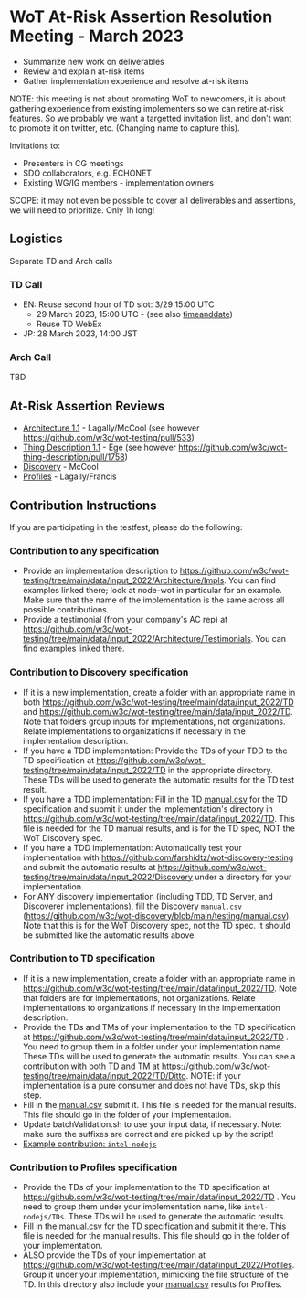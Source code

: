 # WoT At-Risk Assertion Resolution Meeting - March 2023

* Summarize new work on deliverables
* Review and explain at-risk items
* Gather implementation experience and resolve at-risk items

NOTE: this meeting is not about promoting WoT to newcomers, it is 
about gathering experience from existing implementers so we can retire
at-risk features.  So we probably we want a targetted invitation list,
and don't want to promote it on twitter, etc. 
(Changing name to capture this).

Invitations to:

* Presenters in CG meetings
* SDO collaborators, e.g. ECHONET
* Existing WG/IG members - implementation owners

SCOPE: it may not even be possible to cover all deliverables and assertions,
we will need to prioritize.  Only 1h long!

## Logistics

Separate TD and Arch calls

### TD Call

* EN: Reuse second hour of TD slot: 3/29 15:00 UTC
  * 29 March 2023, 15:00 UTC - (see also [timeanddate](https://www.timeanddate.com/worldclock/converter.html?iso=20230329T150000&p1=137&p2=43&p3=tz_at&p4=1440&p5=136&p6=195&p7=101&p8=33&p9=236&p10=248))
  * Reuse TD WebEx
* JP: 28 March 2023, 14:00 JST

### Arch Call

TBD

## At-Risk Assertion Reviews

* [Architecture 1.1](link.md) - Lagally/McCool (see however https://github.com/w3c/wot-testing/pull/533)
* [Thing Description 1.1](link.md) - Ege (see however https://github.com/w3c/wot-thing-description/pull/1758)
* [Discovery](link.md) - McCool
* [Profiles](link.md) - Lagally/Francis

## Contribution Instructions

If you are participating in the testfest, please do the following:

### Contribution to any specification

- Provide an implementation description to https://github.com/w3c/wot-testing/tree/main/data/input_2022/Architecture/Impls. You can find examples linked there; look at node-wot in particular for an example. Make sure that the name of the implementation is the same across all possible contributions.
- Provide a testimonial (from your company's AC rep) at https://github.com/w3c/wot-testing/tree/main/data/input_2022/Architecture/Testimonials. You can find examples linked there.

### Contribution to Discovery specification

- If it is a new implementation, create a folder with an appropriate name in both https://github.com/w3c/wot-testing/tree/main/data/input_2022/TD and https://github.com/w3c/wot-testing/tree/main/data/input_2022/TD.  Note that folders group inputs for implementations, not organizations.  Relate implementations to organizations if necessary in the implementation description. 
- If you have a TDD implementation: Provide the TDs of your TDD to the TD specification at https://github.com/w3c/wot-testing/tree/main/data/input_2022/TD in the appropriate directory. These TDs will be used to generate the automatic results for the TD test result.
- If you have a TDD implementation: Fill in the TD [manual.csv](https://github.com/w3c/wot-thing-description/blob/main/testing/manual.csv) for the TD specification and submit it under the implementation's directory in https://github.com/w3c/wot-testing/tree/main/data/input_2022/TD. This file is needed for the TD manual results, and is for the TD spec, NOT the WoT Discovery spec.
- If you have a TDD implementation: Automatically test your implementation with https://github.com/farshidtz/wot-discovery-testing and submit the automatic results at https://github.com/w3c/wot-testing/tree/main/data/input_2022/Discovery under a directory for your implementation. 
- For ANY discovery implementation (including TDD, TD Server, and Discoverer implementations), fill the Discovery `manual.csv` (https://github.com/w3c/wot-discovery/blob/main/testing/manual.csv). Note that this is for the WoT Discovery spec, not the TD spec.  It should be submitted like the automatic results above.

### Contribution to TD specification

- If it is a new implementation, create a folder with an appropriate name in https://github.com/w3c/wot-testing/tree/main/data/input_2022/TD.  Note that folders are for implementations, not organizations.  Relate implementations to organizations if necessary in the implementation description.
- Provide the TDs and TMs of your implementation to the TD specification at https://github.com/w3c/wot-testing/tree/main/data/input_2022/TD . You need to group them in a folder under your implementation name. These TDs will be used to generate the automatic results. You can see a contribution with both TD and TM at https://github.com/w3c/wot-testing/tree/main/data/input_2022/TD/Ditto.  NOTE: if your implementation is a pure consumer and does not have TDs, skip this step.
- Fill in the [manual.csv](https://github.com/w3c/wot-thing-description/blob/main/testing/manual.csv) submit it. This file is needed for the manual results. This file should go in the folder of your implementation.
- Update batchValidation.sh to use your input data, if necessary.  Note: make sure the suffixes are correct and are picked up by the script!
- [Example contribution: `intel-nodejs`](https://github.com/w3c/wot-testing/pull/312)

### Contribution to Profiles specification

  - Provide the TDs of your implementation to the TD specification at https://github.com/w3c/wot-testing/tree/main/data/input_2022/TD . You need to group them under your implementation name, like `intel-nodejs/TDs`. These TDs will be used to generate the automatic results.
  - Fill in the [manual.csv](https://github.com/w3c/wot-testing/blob/main/events/2022.07.Online/TD/manual.csv) for the TD specification and submit it there. This file is needed for the manual results. This file should go in the folder of your implementation.
  - ALSO provide the TDs of your implementation at https://github.com/w3c/wot-testing/tree/main/data/input_2022/Profiles. Group it under your implementation, mimicking the file structure of the TD.  In this directory also include your [manual.csv](https://github.com/w3c/wot-profile/blob/main/testing/manual.csv) results for Profiles.
